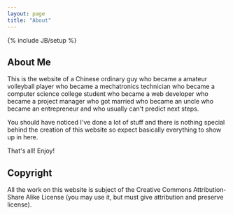 ```yaml
---
layout: page
title: "About"
---
```

{% include JB/setup %}

<h2>About Me</h2>

<p>
This is the website of a Chinese ordinary guy who became a amateur volleyball player who became a mechatronics technician who became a computer science college student who became a web developer who became a project manager who got married who became an uncle who became an entrepreneur and who usually can't predict next steps.
</p>

<p>
You should have noticed I've done a lot of stuff and there is nothing special behind the creation of this website so expect basically everything to show up in here.
</p>

<p>
That's all! Enjoy!
</p>

<div class="clear"></div>
<h2>Copyright</h2>

<p>All the work on this website is subject of the Creative Commons Attribution-Share Alike License (you may use it, but must give attribution and preserve license).</p>


